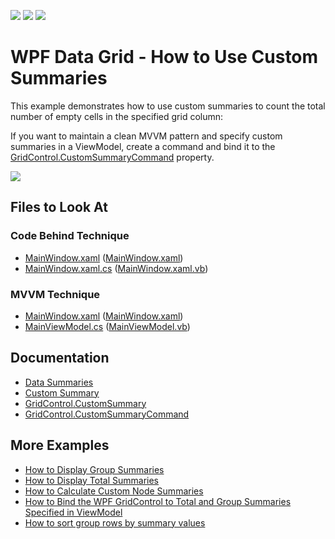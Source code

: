 <!-- default badges list -->
![](https://img.shields.io/endpoint?url=https://codecentral.devexpress.com/api/v1/VersionRange/128653263/21.1.5%2B)
[![](https://img.shields.io/badge/Open_in_DevExpress_Support_Center-FF7200?style=flat-square&logo=DevExpress&logoColor=white)](https://supportcenter.devexpress.com/ticket/details/E948)
[![](https://img.shields.io/badge/📖_How_to_use_DevExpress_Examples-e9f6fc?style=flat-square)](https://docs.devexpress.com/GeneralInformation/403183)
<!-- default badges end -->

# WPF Data Grid - How to Use Custom Summaries

This example demonstrates how to use custom summaries to count the total number of empty cells in the specified grid column:

If you want to maintain a clean MVVM pattern and specify custom summaries in a ViewModel, create a command and bind it to the [GridControl.CustomSummaryCommand](https://docs.devexpress.com/WPF/DevExpress.Xpf.Grid.GridControl.CustomSummaryCommand) property.

![](https://docs.devexpress.com/WPF/images/GridControl_CustomSummaryCommand.png)

<!-- default file list -->

## Files to Look At

### Code Behind Technique

- [MainWindow.xaml](./CS/CustomSummary_EmptyCells_CodeBehind/MainWindow.xaml) ([MainWindow.xaml](./VB/CustomSummary_EmptyCells_CodeBehind/MainWindow.xaml))
- [MainWindow.xaml.cs](./CS/CustomSummary_EmptyCells_CodeBehind/MainWindow.xaml.cs#L33-L46) ([MainWindow.xaml.vb](./VB/CustomSummary_EmptyCells_CodeBehind/MainWindow.xaml.vb#L38-L53))

### MVVM Technique

- [MainWindow.xaml](./CS/CustomSummary_EmptyCells_MVVM/MainWindow.xaml) ([MainWindow.xaml](./VB/CustomSummary_EmptyCells_MVVM/MainWindow.xaml))
- [MainViewModel.cs](./CS/CustomSummary_EmptyCells_MVVM/MainViewModel.cs#L24-L38) ([MainViewModel.vb](./VB/CustomSummary_EmptyCells_MVVM/MainViewModel.vb#L29-L45))

<!-- default file list end -->

## Documentation

- [Data Summaries](https://docs.devexpress.com/WPF/7354/controls-and-libraries/data-grid/data-summaries)
- [Custom Summary](https://docs.devexpress.com/WPF/6129/controls-and-libraries/data-grid/data-summaries/custom-summary)
- [GridControl.CustomSummary](https://docs.devexpress.com/WPF/DevExpress.Xpf.Grid.GridControl.CustomSummary)
- [GridControl.CustomSummaryCommand](https://docs.devexpress.com/WPF/DevExpress.Xpf.Grid.GridControl.CustomSummaryCommand)

## More Examples

- [How to Display Group Summaries](https://github.com/DevExpress-Examples/how-to-display-group-summaries-e1637)
- [How to Display Total Summaries](https://github.com/DevExpress-Examples/how-to-display-total-summaries-e1636)
- [How to Calculate Custom Node Summaries](https://github.com/DevExpress-Examples/how-to-calculate-custom-node-summaries-in-treelistview-t506349)
- [How to Bind the WPF GridControl to Total and Group Summaries Specified in ViewModel](https://github.com/DevExpress-Examples/wpf-mvvm-how-to-bind-the-gridcontrol-to-total-and-group-summaries-specified-in-viewmodel)
- [How to sort group rows by summary values](https://github.com/DevExpress-Examples/how-to-sort-group-rows-by-summary-values-e1540)
